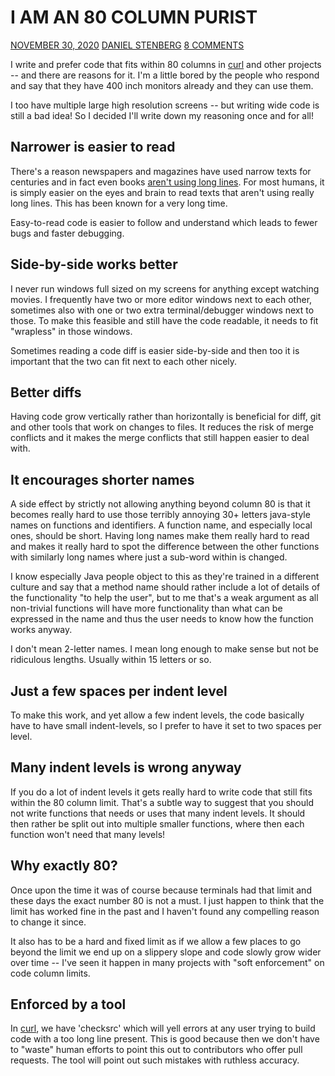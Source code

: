 I AM AN 80 COLUMN PURIST
========================

[NOVEMBER 30, 2020](https://daniel.haxx.se/blog/2020/11/30/i-am-an-80-column-purist/) [DANIEL STENBERG](https://daniel.haxx.se/blog/author/daniel/) [8 COMMENTS](https://daniel.haxx.se/blog/2020/11/30/i-am-an-80-column-purist/#comments)

I write and prefer code that fits within 80 columns in [curl](https://curl.haxx.se/) and other projects -- and there are reasons for it. I'm a little bored by the people who respond and say that they have 400 inch monitors already and they can use them.

I too have multiple large high resolution screens -- but writing wide code is still a bad idea! So I decided I'll write down my reasoning once and for all!

Narrower is easier to read
--------------------------

There's a reason newspapers and magazines have used narrow texts for centuries and in fact even books [aren't using long lines](https://en.wikipedia.org/wiki/Line_length). For most humans, it is simply easier on the eyes and brain to read texts that aren't using really long lines. This has been known for a very long time.

Easy-to-read code is easier to follow and understand which leads to fewer bugs and faster debugging.

Side-by-side works better
-------------------------

I never run windows full sized on my screens for anything except watching movies. I frequently have two or more editor windows next to each other, sometimes also with one or two extra terminal/debugger windows next to those. To make this feasible and still have the code readable, it needs to fit "wrapless" in those windows.

Sometimes reading a code diff is easier side-by-side and then too it is important that the two can fit next to each other nicely.

Better diffs
------------

Having code grow vertically rather than horizontally is beneficial for diff, git and other tools that work on changes to files. It reduces the risk of merge conflicts and it makes the merge conflicts that still happen easier to deal with.

It encourages shorter names
---------------------------

A side effect by strictly not allowing anything beyond column 80 is that it becomes really hard to use those terribly annoying 30+ letters java-style names on functions and identifiers. A function name, and especially local ones, should be short. Having long names make them really hard to read and makes it really hard to spot the difference between the other functions with similarly long names where just a sub-word within is changed.

I know especially Java people object to this as they're trained in a different culture and say that a method name should rather include a lot of details of the functionality "to help the user", but to me that's a weak argument as all non-trivial functions will have more functionality than what can be expressed in the name and thus the user needs to know how the function works anyway.

I don't mean 2-letter names. I mean long enough to make sense but not be ridiculous lengths. Usually within 15 letters or so.

Just a few spaces per indent level
----------------------------------

To make this work, and yet allow a few indent levels, the code basically have to have small indent-levels, so I prefer to have it set to two spaces per level.

Many indent levels is wrong anyway
----------------------------------

If you do a lot of indent levels it gets really hard to write code that still fits within the 80 column limit. That's a subtle way to suggest that you should not write functions that needs or uses that many indent levels. It should then rather be split out into multiple smaller functions, where then each function won't need that many levels!

Why exactly 80?
---------------

Once upon the time it was of course because terminals had that limit and these days the exact number 80 is not a must. I just happen to think that the limit has worked fine in the past and I haven't found any compelling reason to change it since.

It also has to be a hard and fixed limit as if we allow a few places to go beyond the limit we end up on a slippery slope and code slowly grow wider over time -- I've seen it happen in many projects with "soft enforcement" on code column limits.

Enforced by a tool
------------------

In [curl](https://curl.se/), we have 'checksrc' which will yell errors at any user trying to build code with a too long line present. This is good because then we don't have to "waste" human efforts to point this out to contributors who offer pull requests. The tool will point out such mistakes with ruthless accuracy.
